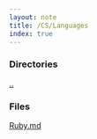 ```yaml
---
layout: note
title: /CS/Languages
index: true
---
```


  <h3>Directories</h3>
  
  <a href='/notes/CS/index.html'>..</a>
  


  <h3>Files</h3>
  
  <a href='/notes/CS/Languages/Ruby.html'>Ruby.md</a>
  

